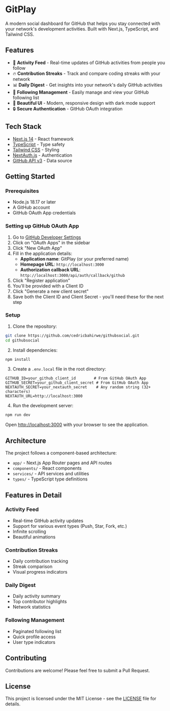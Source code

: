 # GitPlay

A modern social dashboard for GitHub that helps you stay connected with your network's development activities. Built with Next.js, TypeScript, and Tailwind CSS.

## Features

-   📱 **Activity Feed** - Real-time updates of GitHub activities from people you follow
-   🔥 **Contribution Streaks** - Track and compare coding streaks with your network
-   📊 **Daily Digest** - Get insights into your network's daily GitHub activities
-   👥 **Following Management** - Easily manage and view your GitHub following list
-   🎨 **Beautiful UI** - Modern, responsive design with dark mode support
-   🔒 **Secure Authentication** - GitHub OAuth integration

## Tech Stack

-   [Next.js 14](https://nextjs.org/) - React framework
-   [TypeScript](https://www.typescriptlang.org/) - Type safety
-   [Tailwind CSS](https://tailwindcss.com/) - Styling
-   [NextAuth.js](https://next-auth.js.org/) - Authentication
-   [GitHub API v3](https://docs.github.com/en/rest) - Data source

## Getting Started

### Prerequisites

-   Node.js 18.17 or later
-   A GitHub account
-   GitHub OAuth App credentials

### Setting up GitHub OAuth App

1. Go to [GitHub Developer Settings](https://github.com/settings/developers)
2. Click on "OAuth Apps" in the sidebar
3. Click "New OAuth App"
4. Fill in the application details:
    - **Application name**: GitPlay (or your preferred name)
    - **Homepage URL**: `http://localhost:3000`
    - **Authorization callback URL**: `http://localhost:3000/api/auth/callback/github`
5. Click "Register application"
6. You'll be provided with a Client ID
7. Click "Generate a new client secret"
8. Save both the Client ID and Client Secret - you'll need these for the next step

### Setup

1. Clone the repository:

```bash
git clone https://github.com/cedricbahirwe/githubsocial.git
cd githubsocial
```

2. Install dependencies:

```bash
npm install
```

3. Create a `.env.local` file in the root directory:

```env
GITHUB_ID=your_github_client_id        # From GitHub OAuth App
GITHUB_SECRET=your_github_client_secret # From GitHub OAuth App
NEXTAUTH_SECRET=your_nextauth_secret    # Any random string (32+ characters)
NEXTAUTH_URL=http://localhost:3000
```

4. Run the development server:

```bash
npm run dev
```

Open [http://localhost:3000](http://localhost:3000) with your browser to see the application.

## Architecture

The project follows a component-based architecture:

-   `app/` - Next.js App Router pages and API routes
-   `components/` - React components
-   `services/` - API services and utilities
-   `types/` - TypeScript type definitions

## Features in Detail

### Activity Feed

-   Real-time GitHub activity updates
-   Support for various event types (Push, Star, Fork, etc.)
-   Infinite scrolling
-   Beautiful animations

### Contribution Streaks

-   Daily contribution tracking
-   Streak comparison
-   Visual progress indicators

### Daily Digest

-   Daily activity summary
-   Top contributor highlights
-   Network statistics

### Following Management

-   Paginated following list
-   Quick profile access
-   User type indicators

## Contributing

Contributions are welcome! Please feel free to submit a Pull Request.

## License

This project is licensed under the MIT License - see the [LICENSE](LICENSE) file for details.
